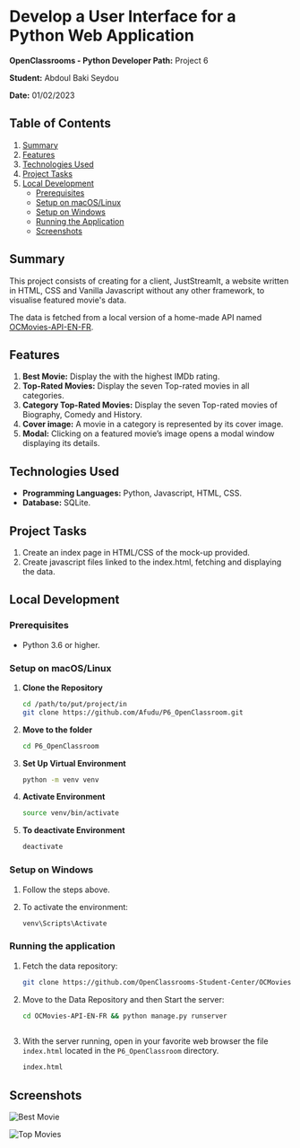 # Develop a User Interface for a Python Web Application

**OpenClassrooms - Python Developer Path:** Project 6

**Student:** Abdoul Baki Seydou

**Date:** 01/02/2023 

## Table of Contents
1. [Summary](#summary)
2. [Features](#features)
3. [Technologies Used](#technologies-used)
4. [Project Tasks](#project-tasks)
5. [Local Development](#local-development)
   - [Prerequisites](#prerequisites)
   - [Setup on macOS/Linux](#setup-on-macoslinux)
   - [Setup on Windows](#setup-on-windows)
   - [Running the Application](#running-the-application)
   - [Screenshots](#screenshots)

## Summary
This project consists of creating for a client, JustStreamIt, a website written in HTML, 
CSS and Vanilla Javascript without any other framework, to visualise featured movie's data.

The data is fetched from a local version of a home-made API named [OCMovies-API-EN-FR](https://github.com/OpenClassrooms-Student-Center/OCMovies-API-EN-FR).

## Features
1. **Best Movie:** Display the with the highest IMDb rating.
2. **Top-Rated Movies:** Display the seven Top-rated movies in all categories.
3. **Category Top-Rated Movies:** Display the seven Top-rated movies of Biography, Comedy and History.
4. **Cover image:** A movie in a category is represented by its cover image.
5. **Modal:** Clicking on a featured movie’s image opens a modal window displaying its details.

## Technologies Used
- **Programming Languages:** Python, Javascript, HTML, CSS.
- **Database:** SQLite.

## Project Tasks
1. Create an index page in HTML/CSS of the mock-up provided.
2. Create javascript files linked to the index.html, fetching and displaying the data.

## Local Development

### Prerequisites
- Python 3.6 or higher.

### Setup on macOS/Linux

1. **Clone the Repository**
   ```bash
   cd /path/to/put/project/in
   git clone https://github.com/Afudu/P6_OpenClassroom.git

2. **Move to the folder**
   ```bash
   cd P6_OpenClassroom

3. **Set Up Virtual Environment**
   ```bash
   python -m venv venv
   
4. **Activate Environment**
   ```bash
   source venv/bin/activate 

   
7. **To deactivate Environment**
   ```bash
   deactivate

### Setup on Windows

1. Follow the steps above.

2. To activate the environment:
   ```bash
   venv\Scripts\Activate

### Running the application

1. Fetch the data repository:
   ```bash
   git clone https://github.com/OpenClassrooms-Student-Center/OCMovies-API-EN-FR.git

2. Move to the Data Repository and then Start the server:
   ```bash
   cd OCMovies-API-EN-FR && python manage.py runserver
  
3. With the server running, open in your favorite web browser the file ```index.html``` located in the 
```P6_OpenClassroom``` directory.
   ```bash
   index.html

## Screenshots

![Best Movie](screenshots/best_movie.png "Best Movie")


![Top Movies](screenshots/top_movies.png "Top Movies")
